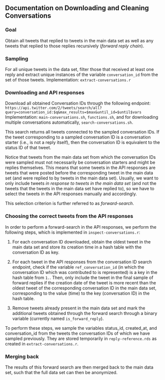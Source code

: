 ## Documentation on Downloading and Cleaning Conversations

### Goal

Obtain all tweets that 
replied to tweets in the main data set
as well as any tweets that replied to those
replies recursively (_forward reply chain_).

### Sampling

For all unique tweets in the data set,
filter those that received at least one reply and
extract unique instances of
the variable `conversation_id` from
the set of those tweets. 
Implementation: `extract-conversations.r`

### Downloading and API responses

Download all obtained Conversation IDs
through the following endpoint:
`https://api.twitter.com/2/tweets/search/all?query=conversation_id:$q&max_results=$max&until_id=$until$vars`
Implementation: `main-conversations.sh`, `functions.sh`, 
and for downloading multiple conversations automatically,
`search-conversations.sh`. 

This search returns all tweets connected
to the sampled conversation IDs. If the 
tweet corresponding to a sampled conversation
ID is a conversation starter (i.e., is not
a reply itself), then the conversation ID
is equivalent to the status ID of that tweet.

Notice that tweets from the main data set 
from which the conversation IDs were sampled
must not necessarily be conversation starters
and might be replies themselves. This means that
some tweets in the API responses are tweets
that were posted before the corresponding
tweet in the main data set (and were replied to by
tweets in the main data set). Usually, we want
to only include tweets _in response to tweets in the main data set_
(and not the tweets that the tweets in the main
data set have replied to), so we have to select
the tweets in the API responses manually and accordingly.

This selection criterion is further referred to as
_forward-search_.

### Choosing the correct tweets from the API responses

In order to perform a forward-search in the API responses, 
we perform the following
steps, which
is implemented in `inspect-conversations.r`:

1. For each conversation ID downloaded, obtain the oldest
tweet in the main data set and store its creation time
in a hash table with the conversation ID as key.

2. For each tweet in the API responses from the conversation
ID search endpoint, check if the variable `ref_conversation_id`
(in which the conversation ID which was contributed to is 
represented) is a key in the hash table from `1.`.
Then, only include the tweet in the final sample of forward replies
if the creation date of the tweet is more recent than
the oldest tweet of the corresponding conversation ID
in the main data set, corresponding to the value (time) to
the key (conversation ID) in the hash table.

3. Remove tweets already present in the main data set 
and mark the additional tweets obtained through the
forward search through a binary variable 
(currently named `is_forward_reply`).

To perform these steps, we sample the variables status_id, 
created_at, and conversation_id from the tweets the conversation
IDs of which we have sampled previously. They are stored temporarily
in `reply-reference.rds` as created in `extract-conversations.r`.

### Merging back

The results of this forward search are then merged back to the
main data set, such that the full data set can then be
anonymized.
